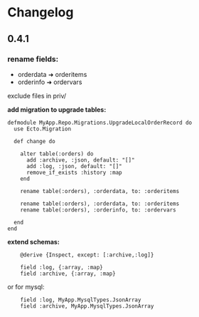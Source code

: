 # Changelog

## 0.4.1

### rename fields:

- orderdata ➜ orderitems  
- orderinfo ➜ ordervars   

exclude files in priv/

  
**add migration to upgrade tables:**

```
defmodule MyApp.Repo.Migrations.UpgradeLocalOrderRecord do
  use Ecto.Migration

  def change do

    alter table(:orders) do
      add :archive, :json, default: "[]"
      add :log, :json, default: "[]"
      remove_if_exists :history :map
    end

    rename table(:orders), :orderdata, to: :orderitems

    rename table(:orders), :orderdata, to: :orderitems
    rename table(:orders), :orderinfo, to: :ordervars

  end
end
```


**extend schemas:**

```
    @derive {Inspect, except: [:archive,:log]}
  
    field :log, {:array, :map}
    field :archive, {:array, :map}
```

or for mysql:

```
    field :log, MyApp.MysqlTypes.JsonArray
    field :archive, MyApp.MysqlTypes.JsonArray
```
